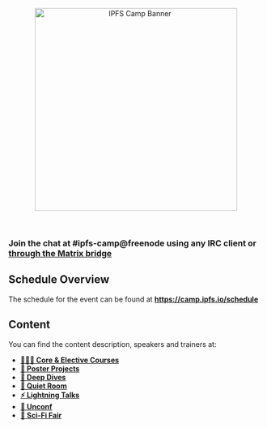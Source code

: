 <p align="center">
  <a href="https://camp.ipfs.io">
    <img src="https://gateway.ipfs.io/ipfs/QmfWNnayqgzFKP3Lf4Ganka5fxjwitVHD7fPgsL7qnR2As" alt="IPFS Camp Banner" width="400" />
  </a>
</p>
<br/>

### Join the chat at #ipfs-camp@freenode using any IRC client or [through the Matrix bridge](https://riot.im/app/#/room/#freenode_#ipfs-camp:matrix.org)

## Schedule Overview

The schedule for the event can be found at **https://camp.ipfs.io/schedule**

## Content

You can find the content description, speakers and trainers at:

- **[👩🏽‍🏫 Core & Elective Courses](CORE_AND_ELECTIVE_COURSES)**
- **[📃 Poster Projects](POSTER_PROJECTS)**
- **[🐋 Deep Dives](DEEP_DIVES)**
- **[🐚 Quiet Room](QUIET_ROOM)**
- **[⚡️ Lightning Talks](LIGHTING_TALKS)**
- **[🧩 Unconf](UNCONF)**
- **[🧬 Sci-Fi Fair](SCI-FI_FAIR)**
